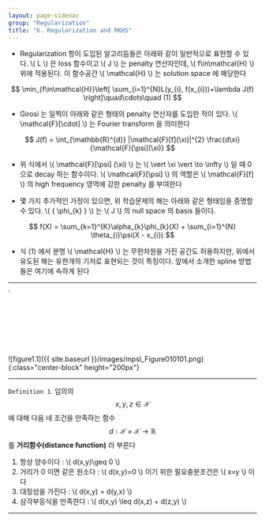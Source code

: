 ```yaml
---
layout: page-sidenav
group: "Regularization"
title: "6. Regularization and RKHS"
---
```


- Regularization 항이 도입된 알고리듬들은 아래와 같이 일반적으로 표현할 수 있다. \\( L \\) 은 loss 함수이고 \\( J \\) 는 penalty 연산자인데, \\( f\in\mathcal{H} \\) 위에 적용된다. 이 함수공간 \\( \mathcal{H} \\) 는 solution space 에 해당한다

$$
\min_{f\in\mathcal{H}}\left[ \sum_{i=1}^{N}L(y_{i}, f(x_{i}))+\lambda J(f) \right]\quad\cdots\quad (1)
$$

- Girosi 는 일찍이 아래와 같은 형태의 penalty 연산자를 도입한 적이 있다. \\( \mathcal{F}[\cdot] \\) 는 Fourier transform 을 의미한다

$$
J(f) = \int_{\mathbb{R}^{d}} |\mathcal{F}[f](\xi)|^{2} \frac{d\xi}{\mathcal{F}[\psi](\xi)} 
$$

- 위 식에서 \\( \mathcal{F}[\psi] (\xi) \\) 는 \\( \vert \xi \vert \to \infty \\) 일 때 0 으로 decay 하는 함수이다. \\( \mathcal{F}[\psi] \\) 의 역할은 \\( \mathcal{F}[f] \\) 의 high frequency 영역에 강한 penalty 를 부여한다

- 몇 가지 추가적인 가정이 있으면, 위 학습문제의 해는 아래와 같은 형태임을 증명할 수 있다. \\( \{ \phi_{k} \} \\) 는 \\( J \\) 의 null space 의 basis 들이다.

$$
f(X) = \sum_{k=1}^{K}\alpha_{k}\phi_{k}(X) + \sum_{i=1}^{N} \theta_{i}\psi(X - x_{i})
$$

- 식 (1) 에서 분명 \\( \mathcal{H} \\) 는 무한차원을 가진 공간도 허용하지만, 위에서 유도된 해는 유한개의 기저로 표현되는 것이 특징이다. 앞에서 소개한 spline 방법들은 여기에 속하게 된다

---




<img src="{{ site.baseurl }}/images/mpsl_Figure030101.png" width="3%" height="3%" /> 

![figure1.1]({{ site.baseurl }}/images/mpsl_Figure010101.png){:class="center-block" height="200px"}

---

`Definition 1`. 임의의 $$ x,y,z \in \mathcal{X} $$ 에 대해 다음 네 조건을 만족하는 함수 $$ d:\mathcal{X}\times\mathcal{X}\to\mathbb{R} $$ 를 **거리함수(distance function)** 라 부른다

1. 항상 양수이다 : \\( d(x,y)\geq 0 \\)
2. 거리가 0 이면 같은 원소다 : \\( d(x,y)=0 \\) 이기 위한 필요충분조건은 \\( x=y \\) 이다
3. 대칭성을 가진다 : \\( d(x,y) = d(y,x) \\)
4. 삼각부등식을 만족한다 : \\( d(x,y) \leq d(x,z) + d(z,y) \\)

---




